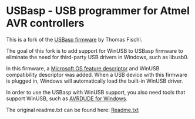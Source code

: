 # USBasp - USB programmer for Atmel AVR controllers

This is a fork of the [USBasp firmware](https://www.fischl.de/usbasp/) by Thomas Fischl.

The goal of this fork is to add support for WinUSB to USBasp firmware to eliminate the need for third-party USB drivers in Windows, such as libusb0.

In this firmware, a [Microsoft OS feature descriptor](https://docs.microsoft.com/en-us/windows-hardware/drivers/usbcon/microsoft-defined-usb-descriptors) and WinUSB compatibility descriptor was added. When a USB device with this firmware is plugged in, Windows will automatically load the built-in WinUSB driver.

In order to use the USBasp with WinUSB support, you also need tools that support WinUSB, such as [AVRDUDE for Windows](https://github.com/mariusgreuel/avrdude).

The original readme.txt can be found here: [Readme.txt](Readme.txt)
